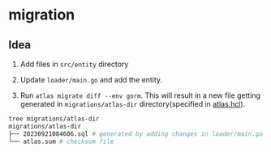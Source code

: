# migration

## Idea

1. Add files in `src/entity` directory
2. Update `loader/main.go` and add the entity.

3. Run `atlas migrate diff --env gorm`. This will result in a new file getting generated in `migrations/atlas-dir` directory(specified in [atlas.hcl](./atlas.hcl)).

```sh
tree migrations/atlas-dir
migrations/atlas-dir
├── 20230921084606.sql # generated by adding changes in loader/main.go file
└── atlas.sum # checksum file
```
